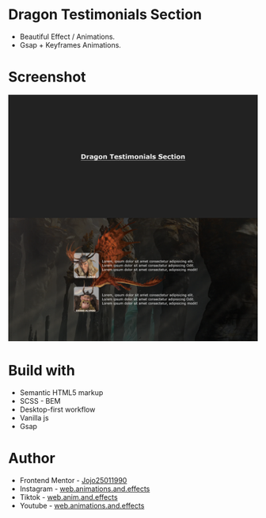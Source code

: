 # Dragon Testimonials Section

- Beautiful Effect / Animations.
- Gsap + Keyframes Animations.

# Screenshot

![](./Screenshot%20%20Dragon%20Testimonials.png)

# Build with

- Semantic HTML5 markup
- SCSS - BEM
- Desktop-first workflow
- Vanilla js
- Gsap

# Author

- Frontend Mentor - [Jojo25011990](https://www.frontendmentor.io/profile/Jojo25011990)
- Instagram - [web.animations.and.effects](https://www.instagram.com/web.animations.and.effects)
- Tiktok - [web.anim.and.effects](https://www.tiktok.com/@web.anim.and.effects)
- Youtube - [web.animations.and.effects](https://www.youtube.com/@web.animations.and.effects)
